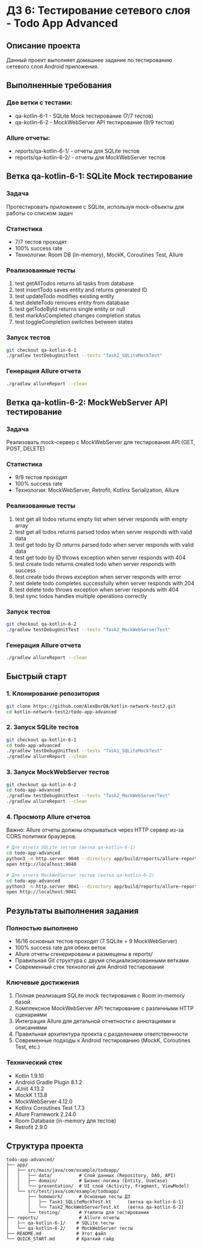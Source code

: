 # ДЗ 6: Тестирование сетевого слоя - Todo App Advanced

## Описание проекта

Данный проект выполняет домашнее задание по тестированию сетевого слоя Android приложения.

## Выполненные требования

### Две ветки с тестами:
- qa-kotlin-6-1 - SQLite Mock тестирование (7/7 тестов)
- qa-kotlin-6-2 - MockWebServer API тестирование (9/9 тестов)

### Allure отчеты:
- reports/qa-kotlin-6-1/ - отчеты для SQLite тестов
- reports/qa-kotlin-6-2/ - отчеты для MockWebServer тестов

## Ветка qa-kotlin-6-1: SQLite Mock тестирование

### Задача
Протестировать приложение с SQLite, используя mock-объекты для работы со списком задач

### Статистика
- 7/7 тестов проходят
- 100% success rate
- Технологии: Room DB (in-memory), MockK, Coroutines Test, Allure

### Реализованные тесты
1. test getAllTodos returns all tasks from database
2. test insertTodo saves entity and returns generated ID
3. test updateTodo modifies existing entity
4. test deleteTodo removes entity from database
5. test getTodoById returns single entity or null
6. test markAsCompleted changes completion status
7. test toggleCompletion switches between states

### Запуск тестов
```bash
git checkout qa-kotlin-6-1
./gradlew testDebugUnitTest --tests "Task1_SQLiteMockTest"
```

### Генерация Allure отчета
```bash
./gradlew allureReport --clean
```

## Ветка qa-kotlin-6-2: MockWebServer API тестирование

### Задача
Реализовать mock-сервер с MockWebServer для тестирования API (GET, POST, DELETE)

### Статистика
- 9/9 тестов проходят
- 100% success rate
- Технологии: MockWebServer, Retrofit, Kotlinx Serialization, Allure

### Реализованные тесты
1. test get all todos returns empty list when server responds with empty array
2. test get all todos returns parsed todos when server responds with valid data
3. test get todo by ID returns parsed todo when server responds with valid data
4. test get todo by ID throws exception when server responds with 404
5. test create todo returns created todo when server responds with success
6. test create todo throws exception when server responds with error
7. test delete todo completes successfully when server responds with 204
8. test delete todo throws exception when server responds with 404
9. test sync todos handles multiple operations correctly

### Запуск тестов
```bash
git checkout qa-kotlin-6-2
./gradlew testDebugUnitTest --tests "Task2_MockWebServerTest"
```

### Генерация Allure отчета
```bash
./gradlew allureReport --clean
```

## Быстрый старт

### 1. Клонирование репозитория
```bash
git clone https://github.com/AlexBorQA/kotlin-network-test2.git
cd kotlin-network-test2/todo-app-advanced
```

### 2. Запуск SQLite тестов
```bash
git checkout qa-kotlin-6-1
cd todo-app-advanced
./gradlew testDebugUnitTest --tests "Task1_SQLiteMockTest"
./gradlew allureReport --clean
```

### 3. Запуск MockWebServer тестов
```bash
git checkout qa-kotlin-6-2
cd todo-app-advanced
./gradlew testDebugUnitTest --tests "Task2_MockWebServerTest"
./gradlew allureReport --clean
```

### 4. Просмотр Allure отчетов

Важно: Allure отчеты должны открываться через HTTP сервер из-за CORS политики браузеров.

```bash
# Для отчета SQLite тестов (ветка qa-kotlin-6-1)
cd todo-app-advanced
python3 -m http.server 9040 --directory app/build/reports/allure-report/allureReport &
open http://localhost:9040

# Для отчета MockWebServer тестов (ветка qa-kotlin-6-2)  
cd todo-app-advanced
python3 -m http.server 9041 --directory app/build/reports/allure-report/allureReport &
open http://localhost:9041
```

## Результаты выполнения задания

### Полностью выполнено
- 16/16 основных тестов проходят (7 SQLite + 9 MockWebServer)
- 100% success rate для обеих веток
- Allure отчеты сгенерированы и размещены в reports/
- Правильная Git структура с двумя специализированными ветками
- Современный стек технологий для Android тестирования

### Ключевые достижения
1. Полная реализация SQLite mock тестирования с Room in-memory базой
2. Комплексное MockWebServer API тестирование с различными HTTP сценариями
3. Интеграция Allure для детальной отчетности с аннотациями и описаниями
4. Правильная архитектура проекта с разделением ответственности
5. Современные подходы к Android тестированию (MockK, Coroutines Test, etc.)

### Технический стек
- Kotlin 1.9.10
- Android Gradle Plugin 8.1.2
- JUnit 4.13.2
- MockK 1.13.8
- MockWebServer 4.12.0
- Kotlinx Coroutines Test 1.7.3
- Allure Framework 2.24.0
- Room Database (in-memory для тестов)
- Retrofit 2.9.0

## Структура проекта

```
todo-app-advanced/
├── app/
│   ├── src/main/java/com/example/todoapp/
│   │   ├── data/          # Слой данных (Repository, DAO, API)
│   │   ├── domain/        # Бизнес-логика (Entity, UseCase)
│   │   └── presentation/  # UI слой (Activity, Fragment, ViewModel)
│   └── src/test/java/com/example/todoapp/
│       ├── homework/      # Основные тесты ДЗ
│       │   ├── Task1_SQLiteMockTest.kt      (ветка qa-kotlin-6-1)
│       │   └── Task2_MockWebServerTest.kt   (ветка qa-kotlin-6-2)
│       └── testing/       # Утилиты для тестирования
├── reports/               # Allure отчеты
│   ├── qa-kotlin-6-1/    # SQLite тесты
│   └── qa-kotlin-6-2/    # MockWebServer тесты
├── README.md             # Этот файл
└── QUICK_START.md        # Краткий гайд
```
